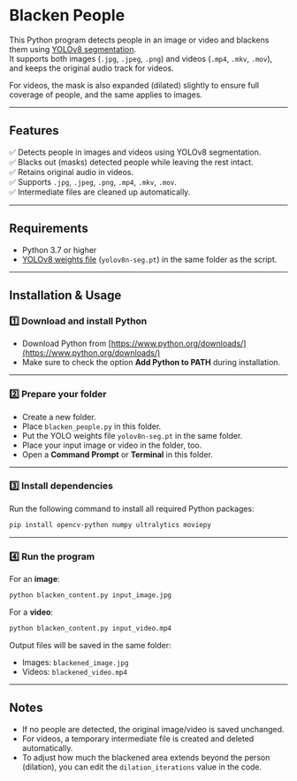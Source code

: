 # Blacken People

This Python program detects people in an image or video and blackens them using [YOLOv8 segmentation](https://docs.ultralytics.com).\
It supports both images (`.jpg`, `.jpeg`, `.png`) and videos (`.mp4`, `.mkv`, `.mov`), and keeps the original audio track for videos.

For videos, the mask is also expanded (dilated) slightly to ensure full coverage of people, and the same applies to images.

---

## Features

✅ Detects people in images and videos using YOLOv8 segmentation.\
✅ Blacks out (masks) detected people while leaving the rest intact.\
✅ Retains original audio in videos.\
✅ Supports `.jpg`, `.jpeg`, `.png`, `.mp4`, `.mkv`, `.mov`.\
✅ Intermediate files are cleaned up automatically.

---

## Requirements

- Python 3.7 or higher
- [YOLOv8 weights file](https://github.com/ultralytics/ultralytics) (`yolov8n-seg.pt`) in the same folder as the script.

---

## Installation & Usage

### 1️⃣ Download and install Python

- Download Python from [https://www.python.org/downloads/](https://www.python.org/downloads/)
- Make sure to check the option **Add Python to PATH** during installation.

---

### 2️⃣ Prepare your folder

- Create a new folder.
- Place `blacken_people.py` in this folder.
- Put the YOLO weights file `yolov8n-seg.pt` in the same folder.
- Place your input image or video in the folder, too.
- Open a **Command Prompt** or **Terminal** in this folder.

---

### 3️⃣ Install dependencies

Run the following command to install all required Python packages:

```bash
pip install opencv-python numpy ultralytics moviepy
```

---

### 4️⃣ Run the program

For an **image**:

```bash
python blacken_content.py input_image.jpg
```

For a **video**:

```bash
python blacken_content.py input_video.mp4
```

Output files will be saved in the same folder:

- Images: `blackened_image.jpg`
- Videos: `blackened_video.mp4`

---

## Notes

- If no people are detected, the original image/video is saved unchanged.
- For videos, a temporary intermediate file is created and deleted automatically.
- To adjust how much the blackened area extends beyond the person (dilation), you can edit the `dilation_iterations` value in the code.
